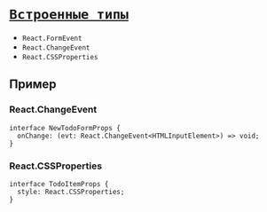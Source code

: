 # [`Встроенные типы`](../index.md)

- `React.FormEvent`
- `React.ChangeEvent`
- `React.CSSProperties`

## Пример

### React.ChangeEvent

```tsx
interface NewTodoFormProps {
  onChange: (evt: React.ChangeEvent<HTMLInputElement>) => void;
}
```

### React.CSSProperties

```tsx
interface TodoItemProps {
  style: React.CSSProperties;
}
```
